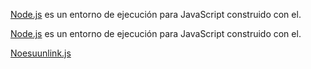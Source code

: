 [Node.js](https://nodejs.org/es/) es un entorno de ejecución para JavaScript
construido con el.

[Node.js](https://nodejs.org/es/.co) es un entorno de ejecución para JavaScript
construido con el.

[Noesuunlink.js](https://nodefdjs.org/es/)